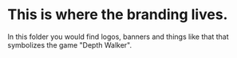 <!--
SPDX-FileCopyrightText: 2023 Kabir Akzaman <kaabirherococ@gmail.com>

SPDX-License-Identifier: CC0-1.0
-->

# This is where the branding lives.

In this folder you would find logos, banners and things like that that symbolizes the game "Depth Walker".
